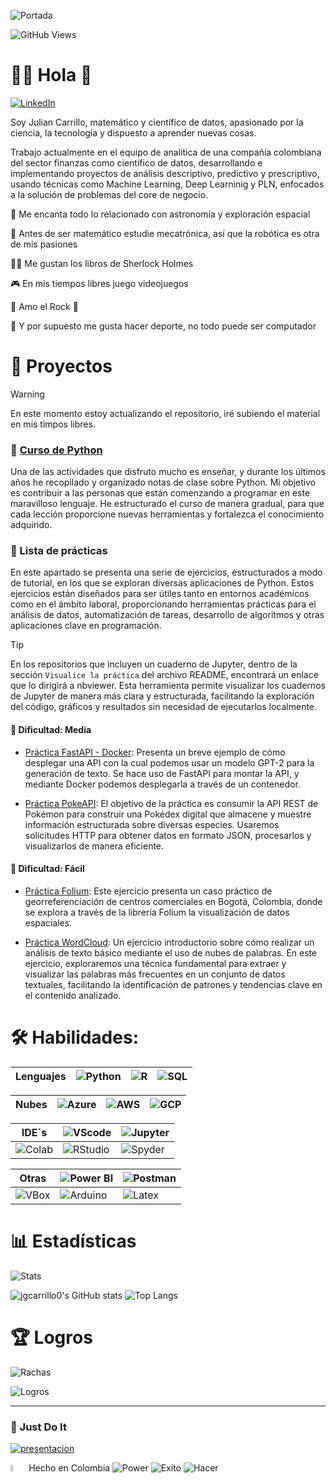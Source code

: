 ![Portada](https://github.com/jgcarrillo0/jgcarrillo0/blob/main/Portada_.gif)


![GitHub Views](https://komarev.com/ghpvc/?username=jgcarrillo0&color=2685BF)

# 👨‍🚀 Hola 👋
[![LinkedIn](https://img.shields.io/badge/LinkedIn-Julian_Carrillo-101010?style=for-the-badge&logo=linkedin&logoColor=white&labelColor=0A66C2)](https://www.linkedin.com/in/jgcarrillo0)

Soy Julian Carrillo, matemático y científico de datos, apasionado por la ciencia, la tecnología y dispuesto a aprender nuevas cosas.

Trabajo actualmente en el equipo de analítica de una compañía colombiana del sector finanzas como científico de datos, desarrollando e implementando proyectos de análisis descriptivo, predictivo y prescriptivo, usando técnicas como Machine Learning, Deep Learninig y PLN, enfocados a la solución de problemas del core de negocio.

🚀 Me encanta todo lo relacionado con astronomía y exploración espacial

🦾 Antes de ser matemático estudie mecatrónica, así que la robótica es otra de mis pasiones

🕵️‍♂️ Me gustan los libros de Sherlock Holmes

🎮 En mis tiempos libres juego videojuegos

🎸 Amo el Rock 🤘

💪 Y por supuesto me gusta hacer deporte, no todo puede ser computador

# 💼 Proyectos

>[!warning]
> En este momento estoy actualizando el repositorio, iré subiendo el material en mis timpos libres.

### 📌 [Curso de Python](https://github.com/jgcarrillo0/Curso_Python)
Una de las actividades que disfruto mucho es enseñar, y durante los últimos años he recopilado y organizado notas de clase sobre Python. Mi objetivo es contribuir a las personas que están comenzando a programar en este maravilloso lenguaje. He estructurado el curso de manera gradual, para que cada lección proporcione nuevas herramientas y fortalezca el conocimiento adquirido.

### 🎯 Lista de prácticas
En este apartado se presenta una serie de ejercicios, estructurados a modo de tutorial, en los que se exploran diversas aplicaciones de Python. Estos ejercicios están diseñados para ser útiles tanto en entornos académicos como en el ámbito laboral, proporcionando herramientas prácticas para el análisis de datos, automatización de tareas, desarrollo de algoritmos y otras aplicaciones clave en programación.

> [!TIP]
> En los repositorios que incluyen un cuaderno de Jupyter, dentro de la sección `Visualice la práctica` del archivo README, encontrará un enlace que lo dirigirá a nbviewer. Esta herramienta permite visualizar los cuadernos de Jupyter de manera más clara y estructurada, facilitando la exploración del código, gráficos y resultados sin necesidad de ejecutarlos localmente.

#### 🥈 Dificultad: Media
- [Práctica FastAPI - Docker](https://github.com/jgcarrillo0/FastAPI_Practica): Presenta un breve ejemplo de cómo desplegar una API con la cual podemos usar un modelo GPT-2 para la generación de texto. Se hace uso de FastAPI para montar la API, y mediante Docker podemos desplegarla a través de un contenedor.

- [Práctica PokeAPI](https://github.com/jgcarrillo0/PokeAPI_Practica): El objetivo de la práctica es consumir la API REST de Pokémon para construir una Pokédex digital que almacene y muestre información estructurada sobre diversas especies. Usaremos solicitudes HTTP para obtener datos en formato JSON, procesarlos y visualizarlos de manera eficiente.

#### 🥉 Dificultad: Fácil
- [Práctica Folium](https://github.com/jgcarrillo0/Folium_Practica): Este ejercicio presenta un caso práctico de georreferenciación de centros comerciales en Bogotá, Colombia, donde se explora a través de la librería Folium la visualización de datos espaciales.

- [Práctica WordCloud](https://github.com/jgcarrillo0/WordCloud_Practica): Un ejercicio introductorio sobre cómo realizar un análisis de texto básico mediante el uso de nubes de palabras. En este ejercicio, exploraremos una técnica fundamental para extraer y visualizar las palabras más frecuentes en un conjunto de datos textuales, facilitando la identificación de patrones y tendencias clave en el contenido analizado.

# 🛠️ Habilidades:

| Lenguajes | ![Python](https://tinyurl.com/3b4p77sb) | ![R](https://tinyurl.com/52dzbc9z) | ![SQL](https://tinyurl.com/4j23w4cf) |
|---|---|---|---|

| Nubes | ![Azure](https://tinyurl.com/mr2pmsez) | ![AWS](https://tinyurl.com/3mhy8pcr)| ![GCP](https://tinyurl.com/2b8ut88d) |
|---|---|---|---|

| IDE´s | ![VScode](https://tinyurl.com/y95nvu7v) | ![Jupyter](https://tinyurl.com/5n7u7wmd) |
|---|---|---|
| ![Colab](https://tinyurl.com/yjj85rf2) | ![RStudio](https://tinyurl.com/yc4k7ah6) | ![Spyder](https://tinyurl.com/y4fv75nx) |

| Otras| ![Power BI](https://tinyurl.com/4su4r33d) | ![Postman](https://tinyurl.com/5n8tzwm5) |  
|---|---|---|
| ![VBox](https://tinyurl.com/bdhcstdj) | ![Arduino](https://tinyurl.com/mr33w326) | ![Latex](https://tinyurl.com/3ma4f2at)|

# 📊 Estadísticas

![Stats](https://github-profile-summary-cards.vercel.app/api/cards/profile-details?username=jgcarrillo0&theme=tokyonight\&locale=es)

![jgcarrillo0's GitHub stats](https://github-readme-stats.vercel.app/api/?username=jgcarrillo0&show_icons=true&theme=tokyonight&rank_icon=github\&locale=es)
![Top Langs](https://github-readme-stats.vercel.app/api/top-langs/?username=jgcarrillo0&theme=tokyonight&progress=true\&locale=es)

# 🏆 Logros
![Rachas](https://github-readme-streak-stats.herokuapp.com/?user=jgcarrillo0&theme=tokyonight\&locale=es)

![Logros](https://github-profile-trophy.vercel.app/?username=jgcarrillo0&theme=tokyonight\&locale=es)

***

### 💪 Just Do It

[![presentacion](https://github.com/user-attachments/assets/2da70b17-fa34-43fb-af80-48692f9ae0bf)](https://www.youtube.com/watch?v=_77syJPcTVo)

<img src="https://upload.wikimedia.org/wikipedia/commons/thumb/2/21/Flag_of_Colombia.svg/1200px-Flag_of_Colombia.svg.png" alt="Bandera" width="5%" /> Hecho en Colombia
![Power](https://img.shields.io/badge/Power_by_Berraquera-004DB4?style=for-the-badge&logo=Azure%20Functions&logoColor=white&labelColor=000000)
![Exito](https://img.shields.io/badge/sin_miedo_al_exito-00465B?style=for-the-badge&logo=Rocket&logoColor=white&labelColor=000000)
![Hacer](https://img.shields.io/badge/%C2%BFQué_hay_pa’_hacer%3F-B8DBE4?style=for-the-badge&logo=GNU%20Bash&logoColor=white&labelColor=000000)
